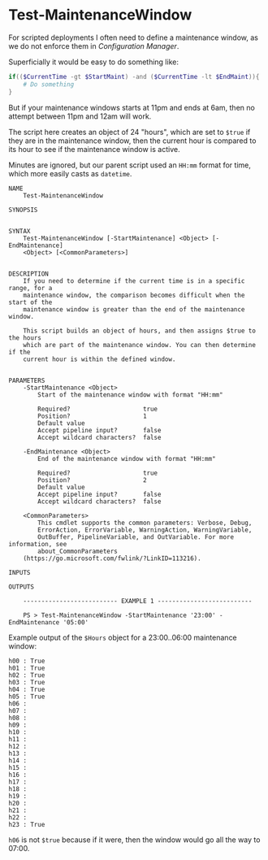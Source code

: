 # Test-MaintenanceWindow

For scripted deployments I often need to define a maintenance window, as we do not enforce them in _Configuration Manager_.

Superficially it would be easy to do something like:

```powershell
if(($CurrentTime -gt $StartMaint) -and ($CurrentTime -lt $EndMaint)){
    # Do something
}
```

But if your maintenance windows starts at 11pm and ends at 6am, then no attempt between 11pm and 12am will work.

The script here creates an object of 24 "hours", which are set to ``$true`` if they are in the maintenance window, then the current hour is compared to its hour to see if the maintenance window is active.

Minutes are ignored, but our parent script used an ``HH:mm`` format for time, which more easily casts as ``datetime``.

```
NAME
    Test-MaintenanceWindow
    
SYNOPSIS
    
    
SYNTAX
    Test-MaintenanceWindow [-StartMaintenance] <Object> [-EndMaintenance] 
    <Object> [<CommonParameters>]
    
    
DESCRIPTION
    If you need to determine if the current time is in a specific range, for a 
    maintenance window, the comparison becomes difficult when the start of the 
    maintenance window is greater than the end of the maintenance window.
    
    This script builds an object of hours, and then assigns $true to the hours 
    which are part of the maintenance window. You can then determine if the 
    current hour is within the defined window.
    

PARAMETERS
    -StartMaintenance <Object>
        Start of the maintenance window with format "HH:mm"
        
        Required?                    true
        Position?                    1
        Default value                
        Accept pipeline input?       false
        Accept wildcard characters?  false
        
    -EndMaintenance <Object>
        End of the maintenance window with format "HH:mm"
        
        Required?                    true
        Position?                    2
        Default value                
        Accept pipeline input?       false
        Accept wildcard characters?  false
        
    <CommonParameters>
        This cmdlet supports the common parameters: Verbose, Debug,
        ErrorAction, ErrorVariable, WarningAction, WarningVariable,
        OutBuffer, PipelineVariable, and OutVariable. For more information, see
        about_CommonParameters 
    (https://go.microsoft.com/fwlink/?LinkID=113216). 
    
INPUTS
    
OUTPUTS
    
    -------------------------- EXAMPLE 1 --------------------------
    
    PS > Test-MaintenanceWindow -StartMaintenance '23:00' -EndMaintenance '05:00'
```

Example output of the ``$Hours`` object for a 23:00..06:00 maintenance window:

```
h00 : True
h01 : True
h02 : True
h03 : True
h04 : True
h05 : True
h06 :
h07 :
h08 :
h09 :
h10 :
h11 :
h12 :
h13 :
h14 :
h15 :
h16 :
h17 :
h18 :
h19 :
h20 :
h21 :
h22 :
h23 : True
```

``h06`` is not ``$true`` because if it were, then the window would go all the way to 07:00.
